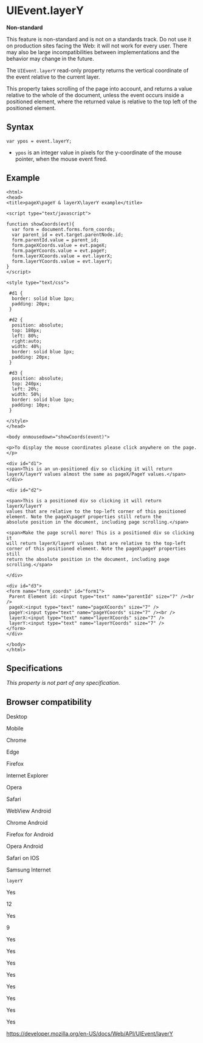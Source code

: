 UIEvent.layerY
==============

**Non-standard**

This feature is non-standard and is not on a standards track. Do not use it on production sites facing the Web: it will not work for every user. There may also be large incompatibilities between implementations and the behavior may change in the future.

The `UIEvent.layerY` read-only property returns the vertical coordinate of the event relative to the current layer.

This property takes scrolling of the page into account, and returns a value relative to the whole of the document, unless the event occurs inside a positioned element, where the returned value is relative to the top left of the positioned element.

Syntax
------

    var ypos = event.layerY;

-   `ypos` is an integer value in pixels for the y-coordinate of the mouse pointer, when the mouse event fired.

Example
-------

    <html>
    <head>
    <title>pageX\pageY & layerX\layerY example</title>

    <script type="text/javascript">

    function showCoords(evt){
      var form = document.forms.form_coords;
      var parent_id = evt.target.parentNode.id;
      form.parentId.value = parent_id;
      form.pageXCoords.value = evt.pageX;
      form.pageYCoords.value = evt.pageY;
      form.layerXCoords.value = evt.layerX;
      form.layerYCoords.value = evt.layerY;
    }
    </script>

    <style type="text/css">

     #d1 {
      border: solid blue 1px;
      padding: 20px;
     }

     #d2 {
      position: absolute;
      top: 180px;
      left: 80%;
      right:auto;
      width: 40%;
      border: solid blue 1px;
      padding: 20px;
     }

     #d3 {
      position: absolute;
      top: 240px;
      left: 20%;
      width: 50%;
      border: solid blue 1px;
      padding: 10px;
     }

    </style>
    </head>

    <body onmousedown="showCoords(event)">

    <p>To display the mouse coordinates please click anywhere on the page.</p>

    <div id="d1">
    <span>This is an un-positioned div so clicking it will return
    layerX/layerY values almost the same as pageX/PageY values.</span>
    </div>

    <div id="d2">

    <span>This is a positioned div so clicking it will return layerX/layerY
    values that are relative to the top-left corner of this positioned
    element. Note the pageX\pageY properties still return the
    absolute position in the document, including page scrolling.</span>

    <span>Make the page scroll more! This is a positioned div so clicking it
    will return layerX/layerY values that are relative to the top-left
    corner of this positioned element. Note the pageX\pageY properties still
    return the absolute position in the document, including page
    scrolling.</span>

    </div>

    <div id="d3">
    <form name="form_coords" id="form1">
     Parent Element id: <input type="text" name="parentId" size="7" /><br />
     pageX:<input type="text" name="pageXCoords" size="7" />
     pageY:<input type="text" name="pageYCoords" size="7" /><br />
     layerX:<input type="text" name="layerXCoords" size="7" />
     layerY:<input type="text" name="layerYCoords" size="7" />
    </form>
    </div>

    </body>
    </html>

Specifications
--------------

*This property is not part of any specification.*

Browser compatibility
---------------------

Desktop

Mobile

Chrome

Edge

Firefox

Internet Explorer

Opera

Safari

WebView Android

Chrome Android

Firefox for Android

Opera Android

Safari on IOS

Samsung Internet

`layerY`

Yes

12

Yes

9

Yes

Yes

Yes

Yes

Yes

Yes

Yes

Yes

<a href="https://developer.mozilla.org/en-US/docs/Web/API/UIEvent/layerY" class="_attribution-link">https://developer.mozilla.org/en-US/docs/Web/API/UIEvent/layerY</a>
